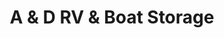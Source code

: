 ---
title: "A & D RV & Boat Storage"
url: /glenpool/a-and-d-rv-and-boat-storage/
shop: storage rental
---